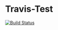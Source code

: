 Travis-Test
===========
[![Build Status](https://travis-ci.org/webron/Travis-Test1.svg?branch=master)](https://travis-ci.org/webron/Travis-Test1)

